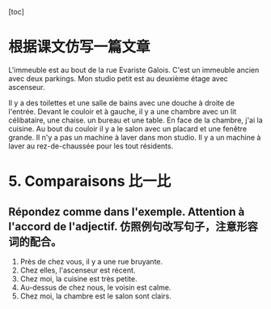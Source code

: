 [toc]

# 根据课文仿写一篇文章

L'immeuble est au bout de la rue Evariste Galois. C'est un immeuble ancien avec deux parkings. Mon studio petit est au deuxième étage avec ascenseur.



Il y a des toilettes et une salle de bains avec une douche à droite de l'entrée. Devant le couloir et à gauche, il y a une chambre avec un lit célibataire, une chaise. un bureau et une table.  En face de la chambre, j'ai la cuisine. Au bout du couloir il y a le salon avec un placard et une fenêtre grande.  Il n'y a pas un machine à laver dans mon studio. Il y a un machine à laver au rez-de-chaussée pour les tout résidents. 



# 5. Comparaisons 比一比

##  Répondez comme dans l'exemple. Attention à l'accord de l'adjectif. 仿照例句改写句子，注意形容词的配合。  
1. Près de chez vous, il y a une rue bruyante.
2. Chez elles, l'ascenseur est récent.
3. Chez moi, la cuisine est très petite.
4. Au-dessus de chez nous, le voisin est calme.
5. Chez moi, la chambre est le salon sont clairs.